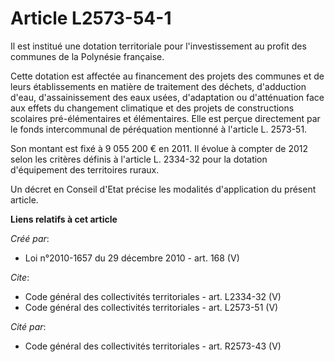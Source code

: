 # Article L2573-54-1

Il est institué une dotation territoriale pour l'investissement au profit des communes de la Polynésie française. 

Cette dotation est affectée au financement des projets des communes et de leurs établissements en matière de traitement des
déchets, d'adduction d'eau, d'assainissement des eaux usées, d'adaptation ou d'atténuation face aux effets du changement
climatique et des projets de constructions scolaires pré-élémentaires et élémentaires. Elle est perçue directement par le
fonds intercommunal de péréquation mentionné à l'article L. 2573-51. 

Son montant est fixé à 9 055 200 € en 2011. Il évolue à compter de 2012 selon les critères définis à l'article L. 2334-32
pour la dotation d'équipement des territoires ruraux. 

Un décret en Conseil d'Etat précise les modalités d'application du présent article.

**Liens relatifs à cet article**

_Créé par_:

  - Loi n°2010-1657 du 29 décembre 2010 - art. 168 (V)

_Cite_:

  - Code général des collectivités territoriales - art. L2334-32 (V)
  - Code général des collectivités territoriales - art. L2573-51 (V)

_Cité par_:

  - Code général des collectivités territoriales - art. R2573-43 (V)
